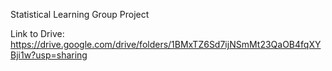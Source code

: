Statistical Learning Group Project

Link to Drive: https://drive.google.com/drive/folders/1BMxTZ6Sd7ijNSmMt23QaOB4fqXYBji1w?usp=sharing
